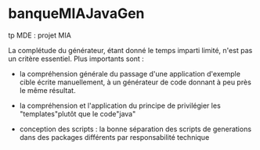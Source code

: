 banqueMIAJavaGen
================

tp MDE : projet MIA

La complétude du générateur, étant donné le temps imparti limité, n'est pas un critère essentiel.
Plus importants sont :

- la compréhension générale du passage d'une application d'exemple cible écrite manuellement, à un générateur
de code donnant à peu près le même résultat.

- la compréhension et l'application du principe de privilégier les "templates"plutôt que le code"java"

- conception des scripts : la bonne séparation des scripts de generations dans des packages différents par
responsabilité technique

